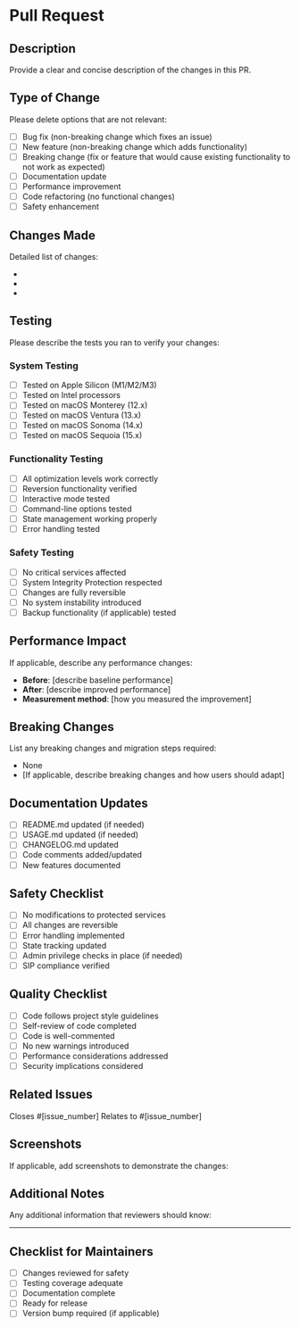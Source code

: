 # Pull Request

## Description

Provide a clear and concise description of the changes in this PR.

## Type of Change

Please delete options that are not relevant:

- [ ] Bug fix (non-breaking change which fixes an issue)
- [ ] New feature (non-breaking change which adds functionality)
- [ ] Breaking change (fix or feature that would cause existing functionality to not work as expected)
- [ ] Documentation update
- [ ] Performance improvement
- [ ] Code refactoring (no functional changes)
- [ ] Safety enhancement

## Changes Made

Detailed list of changes:

- 
- 
- 

## Testing

Please describe the tests you ran to verify your changes:

### System Testing
- [ ] Tested on Apple Silicon (M1/M2/M3)
- [ ] Tested on Intel processors
- [ ] Tested on macOS Monterey (12.x)
- [ ] Tested on macOS Ventura (13.x)
- [ ] Tested on macOS Sonoma (14.x)
- [ ] Tested on macOS Sequoia (15.x)

### Functionality Testing
- [ ] All optimization levels work correctly
- [ ] Reversion functionality verified
- [ ] Interactive mode tested
- [ ] Command-line options tested
- [ ] State management working properly
- [ ] Error handling tested

### Safety Testing
- [ ] No critical services affected
- [ ] System Integrity Protection respected
- [ ] Changes are fully reversible
- [ ] No system instability introduced
- [ ] Backup functionality (if applicable) tested

## Performance Impact

If applicable, describe any performance changes:

- **Before**: [describe baseline performance]
- **After**: [describe improved performance]
- **Measurement method**: [how you measured the improvement]

## Breaking Changes

List any breaking changes and migration steps required:

- None
- [If applicable, describe breaking changes and how users should adapt]

## Documentation Updates

- [ ] README.md updated (if needed)
- [ ] USAGE.md updated (if needed)
- [ ] CHANGELOG.md updated
- [ ] Code comments added/updated
- [ ] New features documented

## Safety Checklist

- [ ] No modifications to protected services
- [ ] All changes are reversible
- [ ] Error handling implemented
- [ ] State tracking updated
- [ ] Admin privilege checks in place (if needed)
- [ ] SIP compliance verified

## Quality Checklist

- [ ] Code follows project style guidelines
- [ ] Self-review of code completed
- [ ] Code is well-commented
- [ ] No new warnings introduced
- [ ] Performance considerations addressed
- [ ] Security implications considered

## Related Issues

Closes #[issue_number]
Relates to #[issue_number]

## Screenshots

If applicable, add screenshots to demonstrate the changes:

## Additional Notes

Any additional information that reviewers should know:

---

## Checklist for Maintainers

- [ ] Changes reviewed for safety
- [ ] Testing coverage adequate
- [ ] Documentation complete
- [ ] Ready for release
- [ ] Version bump required (if applicable)